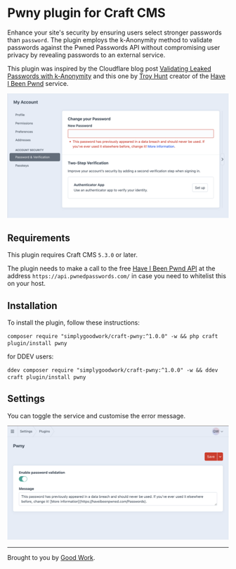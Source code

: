 # Pwny plugin for Craft CMS

Enhance your site's security by ensuring users select stronger passwords than `password`. The plugin employs the k-Anonymity method to validate passwords against the Pwned Passwords API without compromising user privacy by revealing passwords to an external service.

This plugin was inspired by the Cloudflare blog post [Validating Leaked Passwords with k-Anonymity](https://blog.cloudflare.com/validating-leaked-passwords-with-k-anonymity/) and this one by [Troy Hunt](https://www.troyhunt.com/ive-just-launched-pwned-passwords-version-2/) creator of the [Have I Been Pwnd](https://haveibeenpwned.com/?ref=troyhunt.com) service.

![Error message](./images/error.png)

## Requirements

This plugin requires Craft CMS `5.3.0` or later.

The plugin needs to make a call to the free [Have I Been Pwnd API](https://haveibeenpwned.com/API/v3#SearchingPwnedPasswordsByRange) at the address `https://api.pwnedpasswords.com/` in case you need to whitelist this on your host.

## Installation

To install the plugin, follow these instructions:

```
composer require "simplygoodwork/craft-pwny:^1.0.0" -w && php craft plugin/install pwny
```

for DDEV users:

```
ddev composer require "simplygoodwork/craft-pwny:^1.0.0" -w && ddev craft plugin/install pwny
```

## Settings

You can toggle the service and customise the error message.

![Settings](./images/settings.png)

---

Brought to you by [Good Work](https://simplygoodwork.com).
